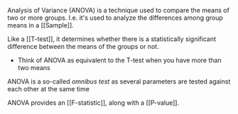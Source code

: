 Analysis of Variance (ANOVA) is a technique used to compare the means of two or more groups. I.e. it's used to analyze the differences among group means in a [[Sample]]. 

Like a [[T-test]], it determines whether there is a statistically significant difference between the means of the groups or not. 
- Think of ANOVA as equivalent to the T-test when you have more than two means

ANOVA is a so-called *omnibus test* as several parameters are tested against each other at the same time

ANOVA provides an [[F-statistic]], along with a [[P-value]]. 
